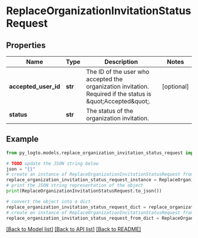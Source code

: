 # ReplaceOrganizationInvitationStatusRequest


## Properties

Name | Type | Description | Notes
------------ | ------------- | ------------- | -------------
**accepted_user_id** | **str** | The ID of the user who accepted the organization invitation. Required if the status is \&quot;Accepted\&quot;. | [optional] 
**status** | **str** | The status of the organization invitation. | 

## Example

```python
from py_logto.models.replace_organization_invitation_status_request import ReplaceOrganizationInvitationStatusRequest

# TODO update the JSON string below
json = "{}"
# create an instance of ReplaceOrganizationInvitationStatusRequest from a JSON string
replace_organization_invitation_status_request_instance = ReplaceOrganizationInvitationStatusRequest.from_json(json)
# print the JSON string representation of the object
print(ReplaceOrganizationInvitationStatusRequest.to_json())

# convert the object into a dict
replace_organization_invitation_status_request_dict = replace_organization_invitation_status_request_instance.to_dict()
# create an instance of ReplaceOrganizationInvitationStatusRequest from a dict
replace_organization_invitation_status_request_from_dict = ReplaceOrganizationInvitationStatusRequest.from_dict(replace_organization_invitation_status_request_dict)
```
[[Back to Model list]](../README.md#documentation-for-models) [[Back to API list]](../README.md#documentation-for-api-endpoints) [[Back to README]](../README.md)


